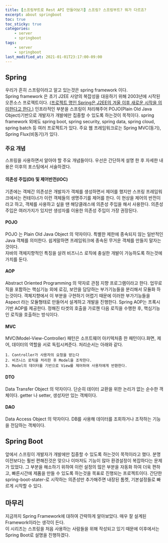 ```yaml
---
title: [스프링부트로 Rest API 만들어보기] 스프링? 스프링부트? 뭐가 다르죠?
excerpt: about springboot
toc: true
toc_sticky: true
categories:
    - server
    - springboot
tags:
    - server
    - springboot
last_modified_at: 2021-01-01T23:17:00-09:00
---
```

## Spring
우리가 흔히 스프링이라고 알고 있는것은 spring framework 이다.  
Spring framework 은 초기 J2EE 사양의 복잡성을 대응하기 위해 2003년에 시작된 오픈소스 프로젝트이다.
[(프로젝트 명인 Spring은 J2EE의 겨울 이후 새로운 시작을 의미한다고 한다.)](https://spring.io/blog/2006/11/09/spring-framework-the-origins-of-a-project-and-a-name)
인프라적인 부분을 스프링이 처리해주어 POJO(Plain Old Java Object)기반으로 개발자가 개발에만 집중할 수 있도록 하는것이 목적이다.
spring framework 외에도 spring boot, spring security, spring data, spring cloud, spring batch 등 여러 프로젝트가 있다.
주요 웹 프레임워크로는 Spring MVC(동기), Spring Flux(비동기)가 있다.

### 주요 개념
스프링을 사용하면서 알아야 할 주요 개념들이다. 우선은 간단하게 설명 한 후 자세한 내용은 이후의 포스팅에서 서술하겠다.
#### 의존성 주입(DI) 및 제어반전(IOC)
기존에는 객체간 의존성은 개발자가 객체를 생성하면서 제어를 했지만 스프링 프레임워크에서는 컨테이너가 이런 객체들의 생명주기를 제어를 한다. 
이 현상을 제어의 반전이라고 하고, 객체를 사용하고 싶을 땐 해당클래스에 의존성 주입을 해서 사용한다. 의존성 주입은 여러가지가 있지만 생성자를 이용한 의존성 주입이 가장 권장된다.
#### POJO
POJO 는 Plain Old Java Object 의 약자이다. 특별한 제한에 종속되지 않는 일반적인 Java 객체를 의미한다. 쉽게말하면 프레임워크에 종속된 무거운 객체를 만들지 말자는 것이다.  
자바의 객체지향적인 특징을 살려 비즈니스 로직에 충실한 개발이 가능하도록 하는것에 가치를 둔다.
#### AOP
Abstract Oriented Programming 의 약자로 관점 지향 프로그램이라고 한다. 업무로직을 포함하는 핵심기능 외에 로깅, 보안을 담당하는 부가기능들을 분리해서 모듈화 하는것이다.
객체지향에서 이 부분을 구현하기 어렵기 때문에 이러한 부가기능들을 Aspect 라는 모듈형태로 만들어서 설계하고 개발을 진행한다. Spring AOP는 프록시 기반 AOP를 제공한다.
정해진 타겟의 호출을 가로챈 다음 로직을 수행한 후, 핵심기능인 로직을 호출하는 방식이다. 
#### MVC
MVC(Model-View-Controller) 패턴은 소프트웨어 아키텍처중 한 패턴이다.화면, 제어, 데이터의 역할을 서로 독립시켜준다.
처리순서는 아래와 같다.
```
1. Controller가 사용자의 요청을 받는다
2. 비즈니스 로직을 처리한 후 Model을 조작한다.
3. Model의 데이터를 기반으로 View를 제어하여 사용자에게 반환한다.
```
#### DTO
Data Transfer Object 의 약자이다. 단순히 데이터 교환을 위한 논리가 없는 순수한 객체이다. getter 나 setter, 생성자만 있는 객체이다.
#### DAO
Data Access Object 의 약자이다. DB를 사용해 데이터를 조회하거나 조작하는 기능을 전담하는 객체이다. 

## Spring Boot
앞에서 스프링이 개발자가 개발에만 집중할 수 있도록 하는것이 목적이라고 했다. 분명 이전보다는 훨씬 편해진것은 맞으나 이마저도 기능이 많아 환경설정이 복잡하다는 문제가 있었다.
그 부분을 해소하기 위하여 이런 설정의 많은 부분을 자동화 하여 더욱 편하고, 빠른시간에 제품을 만들 수 있도록 하는것을 목표로 진행되는 프로젝트이다.
간단한 spring-boot-stater-로 시작하는 의존성만 추가해주면 내장된 톰켓, 기본설정들로 빠르게 시작할 수 있다.

## 마무리
지금까지 Spring Framework에 대하여 간략하게 알아보았다. 매우 잘 설계된 Framework이라는 생각이 든다.  
이 시리즈는 스프링을 처음 사용하는 사람들을 위해 작성되고 있기 때문에 이후에서는 Spring Boot로 설명을 진행하겠다.